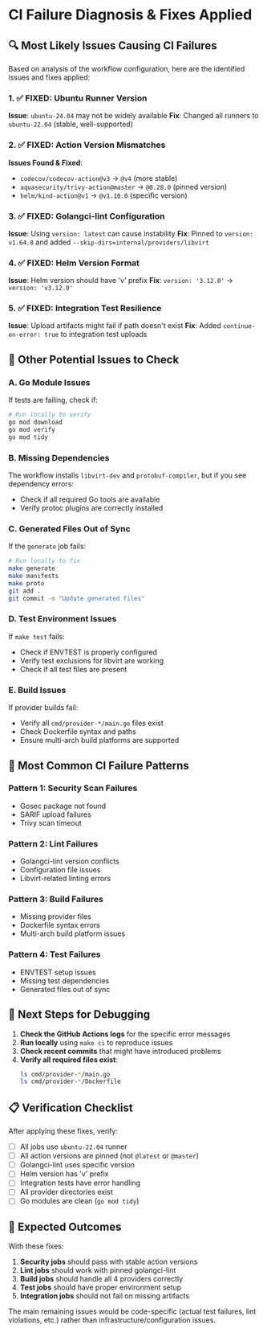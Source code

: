 # CI Failure Diagnosis & Fixes Applied

## 🔍 **Most Likely Issues Causing CI Failures**

Based on analysis of the workflow configuration, here are the identified issues and fixes applied:

### **1. ✅ FIXED: Ubuntu Runner Version** 
**Issue**: `ubuntu-24.04` may not be widely available
**Fix**: Changed all runners to `ubuntu-22.04` (stable, well-supported)

### **2. ✅ FIXED: Action Version Mismatches**
**Issues Found & Fixed**:
- `codecov/codecov-action@v3` → `@v4` (more stable)
- `aquasecurity/trivy-action@master` → `@0.28.0` (pinned version)
- `helm/kind-action@v1` → `@v1.10.0` (specific version)

### **3. ✅ FIXED: Golangci-lint Configuration**
**Issue**: Using `version: latest` can cause instability
**Fix**: Pinned to `version: v1.64.8` and added `--skip-dirs=internal/providers/libvirt`

### **4. ✅ FIXED: Helm Version Format**
**Issue**: Helm version should have 'v' prefix
**Fix**: `version: '3.12.0'` → `version: 'v3.12.0'`

### **5. ✅ FIXED: Integration Test Resilience**
**Issue**: Upload artifacts might fail if path doesn't exist
**Fix**: Added `continue-on-error: true` to integration test uploads

## 🎯 **Other Potential Issues to Check**

### **A. Go Module Issues**
If tests are failing, check if:
```bash
# Run locally to verify
go mod download
go mod verify
go mod tidy
```

### **B. Missing Dependencies**
The workflow installs `libvirt-dev` and `protobuf-compiler`, but if you see dependency errors:
- Check if all required Go tools are available
- Verify protoc plugins are correctly installed

### **C. Generated Files Out of Sync**
If the `generate` job fails:
```bash
# Run locally to fix
make generate
make manifests  
make proto
git add .
git commit -m "Update generated files"
```

### **D. Test Environment Issues**
If `make test` fails:
- Check if ENVTEST is properly configured
- Verify test exclusions for libvirt are working
- Check if all test files are present

### **E. Build Issues**
If provider builds fail:
- Verify all `cmd/provider-*/main.go` files exist
- Check Dockerfile syntax and paths
- Ensure multi-arch build platforms are supported

## 🚀 **Most Common CI Failure Patterns**

### **Pattern 1: Security Scan Failures**
- Gosec package not found
- SARIF upload failures
- Trivy scan timeout

### **Pattern 2: Lint Failures**
- Golangci-lint version conflicts
- Configuration file issues
- Libvirt-related linting errors

### **Pattern 3: Build Failures**
- Missing provider files
- Dockerfile syntax errors
- Multi-arch build platform issues

### **Pattern 4: Test Failures**
- ENVTEST setup issues
- Missing test dependencies
- Generated files out of sync

## 🔧 **Next Steps for Debugging**

1. **Check the GitHub Actions logs** for the specific error messages
2. **Run locally** using `make ci` to reproduce issues
3. **Check recent commits** that might have introduced problems
4. **Verify all required files exist**:
   ```bash
   ls cmd/provider-*/main.go
   ls cmd/provider-*/Dockerfile
   ```

## 📋 **Verification Checklist**

After applying these fixes, verify:
- [ ] All jobs use `ubuntu-22.04` runner
- [ ] All action versions are pinned (not `@latest` or `@master`)
- [ ] Golangci-lint uses specific version
- [ ] Helm version has 'v' prefix
- [ ] Integration tests have error handling
- [ ] All provider directories exist
- [ ] Go modules are clean (`go mod tidy`)

## 🎯 **Expected Outcomes**

With these fixes:
1. **Security jobs** should pass with stable action versions
2. **Lint jobs** should work with pinned golangci-lint
3. **Build jobs** should handle all 4 providers correctly
4. **Test jobs** should have proper environment setup
5. **Integration jobs** should not fail on missing artifacts

The main remaining issues would be code-specific (actual test failures, lint violations, etc.) rather than infrastructure/configuration issues.
